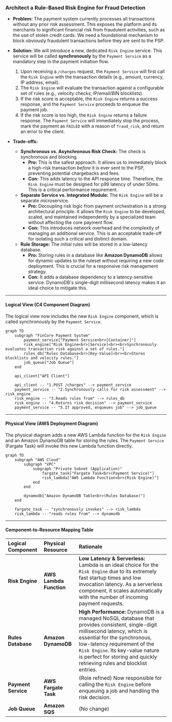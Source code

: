 ### **Architect a Rule-Based Risk Engine for Fraud Detection**

*   **Problem:** The payment system currently processes all transactions without any prior risk assessment. This exposes the platform and its merchants to significant financial risk from fraudulent activities, such as the use of stolen credit cards. We need a foundational mechanism to block obviously fraudulent transactions before they are sent to the PSP.

*   **Solution:** We will introduce a new, dedicated `Risk Engine` service. This service will be called **synchronously** by the `Payment Service` as a mandatory step in the payment initiation flow.
    1.  Upon receiving a `/charges` request, the `Payment Service` will first call the `Risk Engine` with the transaction details (e.g., amount, currency, IP address, email).
    2.  The `Risk Engine` will evaluate the transaction against a configurable set of rules (e.g., velocity checks, IP/email/BIN blocklists).
    3.  If the risk score is acceptable, the `Risk Engine` returns a success response, and the `Payment Service` proceeds to enqueue the payment job.
    4.  If the risk score is too high, the `Risk Engine` returns a failure response. The `Payment Service` will immediately stop the process, mark the payment as `FAILED` with a reason of `fraud_risk`, and return an error to the client.

*   **Trade-offs:**
    *   **Synchronous vs. Asynchronous Risk Check:** The check is synchronous and blocking.
        *   **Pro:** This is the safest approach. It allows us to immediately block a high-risk transaction *before* it is ever sent to the PSP, preventing potential chargebacks and fees.
        *   **Con:** This adds latency to the API response time. Therefore, the `Risk Engine` must be designed for p99 latency of under 50ms. This is a critical performance requirement.
    *   **Separate Service vs. Integrated Module:** The `Risk Engine` will be a separate microservice.
        *   **Pro:** Decoupling risk logic from payment orchestration is a strong architectural principle. It allows the `Risk Engine` to be developed, scaled, and maintained independently by a specialized team without affecting the core payment flow.
        *   **Con:** This introduces network overhead and the complexity of managing an additional service. This is an acceptable trade-off for isolating such a critical and distinct domain.
    *   **Rule Storage:** The initial rules will be stored in a low-latency database.
        *   **Pro:** Storing rules in a database like **Amazon DynamoDB** allows for dynamic updates to the ruleset without requiring a new code deployment. This is crucial for a responsive risk management strategy.
        *   **Con:** It adds a database dependency to a latency-sensitive service. DynamoDB's single-digit millisecond latency makes it an ideal choice to mitigate this.

---

#### **Logical View (C4 Component Diagram)**

The logical view now includes the new `Risk Engine` component, which is called synchronously by the `Payment Service`.

```mermaid
graph TD
    subgraph "FinCore Payment System"
        payment_service["Payment Service<br>[Container]"]
        risk_engine["Risk Engine<br>[Service]<br><br>Synchronously evaluates transaction risk against a set of rules."]
        rules_db["Rules Database<br>[Key-Value]<br><br>Stores blocklists and velocity rules."]
        job_queue["Job Queue"]
    end

    api_client["API Client"]

    api_client -- "1.POST /charges" --> payment_service
    payment_service -- "2.Synchronously calls for risk assessment" --> risk_engine
    risk_engine -- "3.Reads rules from" --> rules_db
    risk_engine -- "4.Returns risk decision" --> payment_service
    payment_service -- "5.If approved, enqueues job" --> job_queue
```

---

#### **Physical View (AWS Deployment Diagram)**

The physical diagram adds a new AWS Lambda function for the `Risk Engine` and an Amazon DynamoDB table for storing the rules. The `Payment Service` (Fargate Task) will invoke this new Lambda function directly.

```mermaid
graph TD
    subgraph "AWS Cloud"
        subgraph "VPC"
            subgraph "Private Subnet (Application)"
                fargate_task["Fargate Task<br>(Payment Service)"]
                risk_lambda["AWS Lambda Function<br>(Risk Engine)"]
            end
        end

        dynamodb["Amazon DynamoDB Table<br>(Rules Database)"]
    end

    fargate_task -- "synchronously invokes" --> risk_lambda
    risk_lambda -- "reads rules from" --> dynamodb
```

---

#### **Component-to-Resource Mapping Table**

| Logical Component | Physical Resource | Rationale |
| :--- | :--- | :--- |
| **Risk Engine** | **AWS Lambda Function** | **Low Latency & Serverless:** Lambda is an ideal choice for the `Risk Engine` due to its extremely fast startup times and low invocation latency. As a serverless component, it scales automatically with the number of incoming payment requests. |
| **Rules Database** | **Amazon DynamoDB** | **High Performance:** DynamoDB is a managed NoSQL database that provides consistent, single-digit millisecond latency, which is essential for the synchronous, low-latency requirement of the `Risk Engine`. Its key-value nature is perfect for storing and quickly retrieving rules and blocklist entries. |
| **Payment Service** | **AWS Fargate Task** | (Role refined) Now responsible for calling the `Risk Engine` before enqueuing a job and handling the risk decision. |
| **Job Queue** | **Amazon SQS** | (No change) |
